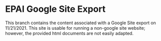 # EPAI Google Site Export
This branch contains the content associated with a Google Site export on 11/21/2021. This site is usable for running a non-google site website; however, the provided html documents are not easily adapted.
